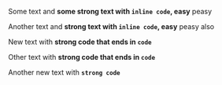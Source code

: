Some text and **some strong text with `inline code`, easy** peasy

Another text and __strong text with ``inline code``, easy__ peasy also

New text with **strong code that ends in `code`**

Other text with __strong code that ends in ``code``__

Another new text with **`strong code`**
